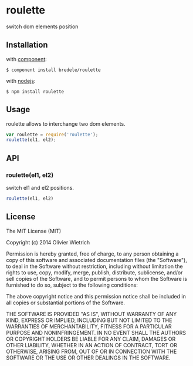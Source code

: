 roulette
========

  switch dom elements position

## Installation

with [component](http://github.com/component/component):

	$ component install bredele/roulette

with [nodejs](http://nodejs.org):

	$ npm install roulette

## Usage
 
  roulette allows to interchange two dom elements.

```js
var roulette = require('roulette');
roulette(el1, el2);
```


## API

### roulette(el1, el2)

  switch el1 and el2 positions.

```js
roulette(el1, el2)
```

## License

The MIT License (MIT)

Copyright (c) 2014 Olivier Wietrich

Permission is hereby granted, free of charge, to any person obtaining a copy
of this software and associated documentation files (the "Software"), to deal
in the Software without restriction, including without limitation the rights
to use, copy, modify, merge, publish, distribute, sublicense, and/or sell
copies of the Software, and to permit persons to whom the Software is
furnished to do so, subject to the following conditions:

The above copyright notice and this permission notice shall be included in all
copies or substantial portions of the Software.

THE SOFTWARE IS PROVIDED "AS IS", WITHOUT WARRANTY OF ANY KIND, EXPRESS OR
IMPLIED, INCLUDING BUT NOT LIMITED TO THE WARRANTIES OF MERCHANTABILITY,
FITNESS FOR A PARTICULAR PURPOSE AND NONINFRINGEMENT. IN NO EVENT SHALL THE
AUTHORS OR COPYRIGHT HOLDERS BE LIABLE FOR ANY CLAIM, DAMAGES OR OTHER
LIABILITY, WHETHER IN AN ACTION OF CONTRACT, TORT OR OTHERWISE, ARISING FROM,
OUT OF OR IN CONNECTION WITH THE SOFTWARE OR THE USE OR OTHER DEALINGS IN THE
SOFTWARE.

